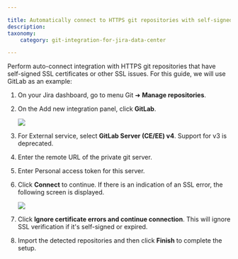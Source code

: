 ```yaml
---

title: Automatically connect to HTTPS git repositories with self-signed SSL certificates or other SSL issues
description:
taxonomy:
    category: git-integration-for-jira-data-center

---
```


Perform auto-connect integration with HTTPS git repositories that have self-signed SSL certificates or other SSL issues. For this guide, we will use GitLab as an example:

1.  On your Jira dashboard, go to menu Git ➜ **Manage repositories**.

2.  On the Add new integration panel, click **GitLab**.

    ![](https://bigbrassband.atlassian.net/wiki/download/attachments/1930397370/gitserver-auto-connect-panel-gitlab-sel(c).png?version=1&modificationDate=1630642838459&cacheVersion=1&api=v2)
3.  For External service, select **GitLab Server (CE/EE) v4**. Support for v3 is deprecated.

4.  Enter the remote URL of the private git server.

5.  Enter Personal access token for this server.

6.  Click **Connect** to continue. If there is an indication of an SSL error, the following screen is displayed.

    ![](https://bigbrassband.atlassian.net/wiki/download/thumbnails/1930397370/gitserver-gitlab-server-bad-ssl-example(c).png?version=1&modificationDate=1630642838950&cacheVersion=1&api=v2&width=646&height=428)
7.  Click **Ignore certificate errors and continue connection**. This will ignore SSL verification if it's self-signed or expired.

8.  Import the detected repositories and then click **Finish** to complete the setup.

